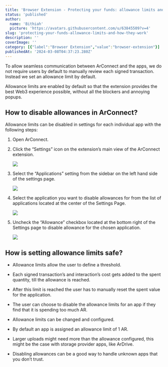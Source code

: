 ```yaml
---
title: 'Browser Extension - Protecting your funds: allowance limits and how they work'
status: 'published'
author:
  name: 'Bithiah'
  picture: 'https://avatars.githubusercontent.com/u/63845509?v=4'
slug: 'protecting-your-funds-allowance-limits-and-how-they-work'
description: ''
coverImage: ''
category: [{"label":"Browser Extension","value":"browser-extension"}]
publishedAt: '2024-03-08T04:37:23.280Z'
---
```


To allow seamless communication between ArConnect and the apps, we do not require users by default to manually review each signed transaction. Instead we set an allowance limit by default.

Allowance limits are enabled by default so that the extension provides the best Web3 experience possible, without all the blockers and annoying popups.

## How to disable allowances in ArConnect?

Allowance limits can be disabled in settings for each individual app with the following steps:

1. Open ArConnect.

2. Click the “Settings” icon on the extension’s main view of the ArConnect extension.

    ![](/images/screen-shot-2024-03-28-at-12.33.13-am-AxNT.png)

3. Select the “Applications” setting from the sidebar on the left hand side of the settings page.

    ![](/images/screen-shot-2024-03-28-at-12.33.45-am-c0Mz.png)

4. Select the application you want to disable allowances for from the list of applications located at the center of the Settings Page.

    ![](/images/screen-shot-2024-03-28-at-12.34.11-am-c1Nz.png)

5. Uncheck the “Allowance” checkbox located at the bottom right of the Settings page to disable allowance for the chosen application.

    ![](/images/screen-shot-2024-03-28-at-12.34.35-am-U3OD.png)

## How is setting allowance limits safe?

- Allowance limits allow the user to define a threshold.

- Each signed transaction’s and interaction’s cost gets added to the spent quantity, till the allowance is reached.

- After this limit is reached the user has to manually reset the spent value for the application.

- The user can choose to disable the allowance limits for an app if they find that it is spending too much AR.

- Allowance limits can be changed and configured.

- By default an app is assigned an allowance limit of 1 AR.

- Larger uploads might need more than the allowance configured, this might be the case with storage provider apps, like ArDrive.

- Disabling allowances can be a good way to handle unknown apps that you don’t trust.


